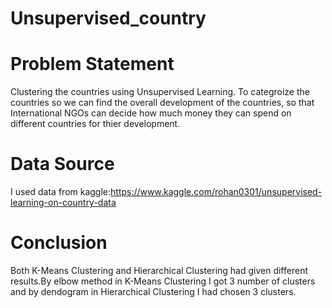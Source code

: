 # Unsupervised_country
# Problem Statement
Clustering the countries using Unsupervised Learning.
To categroize the countries so we can find the overall development of the countries, so that International NGOs can decide how much money they can spend on different countries for thier development. 

# Data Source
I used data from kaggle:https://www.kaggle.com/rohan0301/unsupervised-learning-on-country-data

# Conclusion
Both K-Means Clustering and Hierarchical Clustering had given different results.By elbow method in K-Means Clustering I got 3 number of clusters and by dendogram in Hierarchical Clustering I had chosen 3 clusters. 
